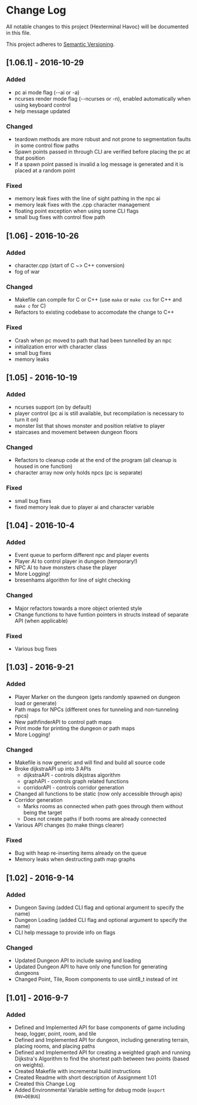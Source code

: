 # Change Log
All notable changes to this project (Hexterminal Havoc) will be documented in
this file.

This project adheres to [Semantic Versioning](http://semver.org/).

## [1.06.1] - 2016-10-29

### Added
- pc ai mode flag (--ai or -a)
- ncurses render mode flag (--ncurses or -n), enabled automatically when using keyboard control
- help message updated

### Changed
- teardown methods are more robust and not prone to segmentation faults in some control flow paths
- Spawn points passed in through CLI are verified before placing the pc at that position
- If a spawn point passed is invalid a log message is generated and it is placed at a random point

### Fixed
- memory leak fixes with the line of sight pathing in the npc ai
- memory leak fixes with the .cpp character management
- floating point exception when using some CLI flags
- small bug fixes with control flow path

## [1.06] - 2016-10-26

### Added
- character.cpp (start of C ~> C++ conversion)
- fog of war 

### Changed
- Makefile can compile for C or C++ (use `make` or `make cxx` for C++ and `make c` for C)
- Refactors to existing codebase to accomodate the change to C++

### Fixed
- Crash when pc moved to path that had been tunnelled by an npc
- initialization error with character class
- small bug fixes
- memory leaks

## [1.05] - 2016-10-19

### Added
- ncurses support (on by default)
- player control (pc ai is still available, but recompilation is necessary to turn it on)
- monster list that shows monster and position relative to player
- staircases and movement between dungeon floors

### Changed
- Refactors to cleanup code at the end of the program (all cleanup is housed in one function)
- character array now only holds npcs (pc is separate)

### Fixed
- small bug fixes
- fixed memory leak due to player ai and character variable

## [1.04] - 2016-10-4

### Added
- Event queue to perform different npc and player events
- Player AI to control player in dungeon (temporary!)
- NPC AI to have monsters chase the player
- More Logging!
- bresenhams algorithm for line of sight checking

### Changed
- Major refactors towards a more object oriented style
- Change functions to have funtion pointers in structs instead of separate API (when applicable)

### Fixed
- Various bug fixes

## [1.03] - 2016-9-21

### Added
- Player Marker on the dungeon (gets randomly spawned on dungeon load or generate)
- Path maps for NPCs (different ones for tunneling and non-tunneling npcs)
- New pathfinderAPI to control path maps
- Print mode for printing the dungeon or path maps
- More Logging!

### Changed
- Makefile is now generic and will find and build all source code
- Broke dijkstraAPI up into 3 APIs
    - dijkstraAPI - controls dikjstras algorithm
    - graphAPI - controls graph related functions
    - corridorAPI - controls corridor generation
- Changed all functions to be static (now only accessible through apis)
- Corridor generation
    - Marks rooms as connected when path goes through them without being the target
    - Does not create paths if both rooms are already connected
- Various API changes (to make things clearer)

### Fixed
- Bug with heap re-inserting items already on the queue
- Memory leaks when destructing path map graphs

## [1.02] - 2016-9-14

### Added
- Dungeon Saving (added CLI flag and optional argument to specify the name)
- Dungeon Loading (added CLI flag and optional argument to specify the name)
- CLI help message to provide info on flags

### Changed
- Updated Dungeon API to include saving and loading
- Updated Dungeon API to have only one function for generating dungeons
- Changed Point, Tile, Room components to use uint8_t instead of int

## [1.01] - 2016-9-7

### Added
- Defined and Implemented API for base components of game including heap, logger, point, room, and tile
- Defined and Implemented API for dungeon, including generating terrain, placing rooms, and placing paths
- Defined and Implemented API for creating a weighted graph and running Dijkstra's Algorithm to find the shortest path between two points (based on weights).
- Created Makefile with incremental build instructions
- Created Readme with short description of Assignment 1.01
- Created this Change Log
- Added Environmental Variable setting for debug mode (`export ENV=DEBUG`)

